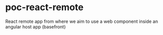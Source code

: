 # poc-react-remote
React remote app from where we aim to use a web component inside an angular host app (basefront)
